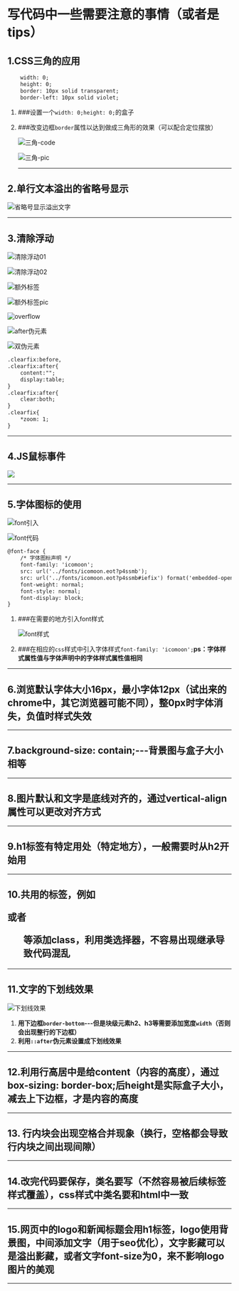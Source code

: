# 写代码中一些需要注意的事情（或者是tips）

## 1.CSS三角的应用

```html
    width: 0;
    height: 0;
    border: 10px solid transparent;
    border-left: 10px solid violet;
```

1. ###设置一个`width: 0;height: 0;`的盒子

2. ###改变边框`border`属性以达到做成三角形的效果（可以配合定位摆放）

   ![三角-code](./image/三角-code.jpg)

   ![三角-pic](./image/三角-pic.jpg)
   
   ----
   
   

## 2.单行文本溢出的省略号显示

![省略号显示溢出文字](./image/省略号显示溢出文字.jpg)

---



## 3.清除浮动

![清除浮动01](./image/清除浮动01.jpg)

![清除浮动02](./image/清除浮动02.jpg)

![额外标签](./image/额外标签.jpg)

**<!-- 用于闭合浮动的这个新增的盒子要求必须是块级元素不能是行内 -->**

![额外标签pic](./image/额外标签pic.jpg)

![overflow](./image/overflow.jpg)

![after伪元素](./image/after伪元素.jpg)

![双伪元素](./image/双伪元素.jpg)

```html
.clearfix:before,
.clearfix:after{
	content:"";
	display:table;
}
.clearfix:after{
	clear:both;
}
.clearfix{
	*zoom: 1;
}
```

---



## 4.JS鼠标事件

![](./image/js事件.jpg)

---



## 5.字体图标的使用

![font引入](./image/font引入.jpg)

![font代码](./image/font代码.jpg)

```html
@font-face {
    /* 字体图标声明 */
    font-family: 'icomoon';
    src: url('../fonts/icomoon.eot?p4ssmb');
    src: url('../fonts/icomoon.eot?p4ssmb#iefix') format('embedded-opentype'), url('../fonts/icomoon.ttf?p4ssmb') format('truetype'), url('../fonts/icomoon.woff?p4ssmb') format('woff'), url('../fonts/icomoon.svg?p4ssmb#icomoon') format('svg');
    font-weight: normal;
    font-style: normal;
    font-display: block;
}
```

1. ###在需要的地方引入font样式

   ![font样式](./image/font样式.jpg)

2. ###在相应的`css`样式中引入字体样式`font-family: 'icomoon';`**ps：字体样式属性值与字体声明中的字体样式属性值相同**

---



## 6.浏览默认字体大小16px，最小字体12px（试出来的chrome中，其它浏览器可能不同），整0px时字体消失，负值时样式失效

---



## 7.background-size: contain;---背景图与盒子大小相等

---



## 8.图片默认和文字是底线对齐的，通过vertical-align属性可以更改对齐方式

---



## 9.h1标签有特定用处（特定地方），一般需要时从h2开始用

---



## 10.共用的标签，例如<p>或者<ul>等添加class，利用类选择器，不容易出现继承导致代码混乱

---



## 11.文字的下划线效果

![下划线效果](./image/下划线效果.jpg)

1. **用下边框`border-bottom`---但是块级元素h2、h3等需要添加宽度`width`（否则会出现整行的下边框）**
2.  **利用`::after`伪元素设置成下划线效果**

---



## 12.利用行高居中是给content（内容的高度），通过box-sizing: border-box;后height是实际盒子大小，减去上下边框，才是内容的高度

---



## 13. 行内块会出现空格合并现象（换行，空格都会导致行内块之间出现间隙）

---



## 14.改完代码要保存，类名要写（不然容易被后续标签样式覆盖），css样式中类名要和html中一致

---



## 15.网页中的logo和新闻标题会用h1标签，logo使用背景图，中间添加文字（用于seo优化），文字影藏可以是溢出影藏，或者文字font-size为0，来不影响logo图片的美观

---


